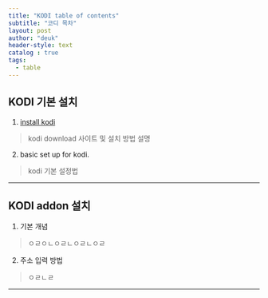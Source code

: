 ```yaml
---
title: "KODI table of contents"
subtitle: "코디 목차"
layout: post
author: "deuk"
header-style: text
catalog : true
tags:
  - table
---
```


## KODI 기본 설치

1. [install kodi](/http://localhost:4000/2020/08/11/install-kodi/)
> kodi download 사이트 및 설치 방법 설명

2. basic set up for kodi.
> kodi 기본 설정법

-----------------------

## KODI addon 설치

1. 기본 개념
> ㅇㄹㅇㄴㅇㄹㄴㅇㄹㄴㅇㄹ

2. 주소 입력 방법
> ㅇㄹㄴㄹ
------------

